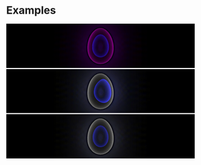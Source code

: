 # Examples
![premier](https://github.com/Anhydrite/Egg-generative/blob/main/examples/049a6ce7-b17f-d4dd-c2a5-dcdfc32e3252.gif)
![deuxieme](https://github.com/Anhydrite/Egg-generative/blob/main/examples/056bb077-8ef2-eaaf-6060-e0df30edbfc9.gif)
![troisieme](https://github.com/Anhydrite/Egg-generative/blob/main/examples/3385891c-05ed-22f1-144c-9c252e26f8f1.gif)